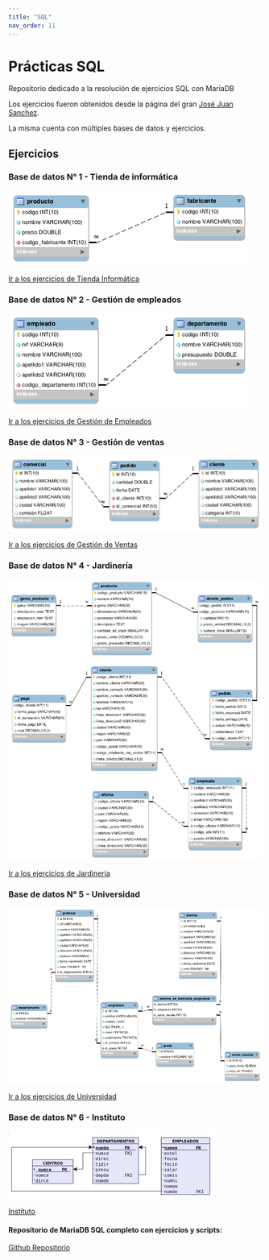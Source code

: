 ```yaml
---
title: "SQL"
nav_order: 11
---
```


# Prácticas SQL 
Repositorio dedicado a la resolución de ejercicios SQL con MariaDB

Los ejercicios fueron obtenidos desde la página del gran [José Juan Sanchez](https://josejuansanchez.org/bd/ejercicios-consultas-sql/index.html).

La misma cuenta con múltiples bases de datos y ejercicios.

## Ejercicios

### Base de datos N° 1 - Tienda de informática

[![DER Tienda Informática](images/der-tienda-informatica.png)]()

<a href="informatica.html">Ir a los ejercicios de Tienda Informática</a>

### Base de datos N° 2 - Gestión de empleados

[![DER Gestión Empleados](images/der-gestion-empleados.png)]()

<a href="empleados.html">Ir a los ejercicios de Gestión de Empleados</a>

### Base de datos N° 3 - Gestión de ventas

[![DER Gestión Ventas](images/der-gestion-ventas.png)]()

<a href="ventas.html">Ir a los ejercicios de Gestión de Ventas</a>

### Base de datos N° 4 - Jardinería

[![DER Jardinería](images/der-jardineria.png)]()

<a href="jardineria.html">Ir a los ejercicios de Jardinería</a>

### Base de datos N° 5 - Universidad

[![DER Universidad](images/der-universidad.png)]()

<a href="universidad.html">Ir a los ejercicios de Universidad</a>

### Base de datos N° 6 - Instituto

[![DER Universidad](images/Imagen1.png)]()

[Instituto](actividad35.md)


#### Repositorio de MariaDB SQL completo con ejercicios y scripts:

[Github Repositorio](https://github.com/dgmx/Bases-de-DATOS)